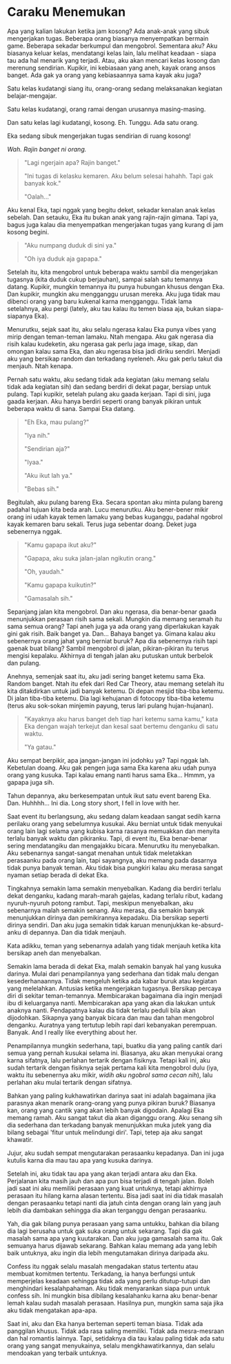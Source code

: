 # Caraku Menemukan

Apa yang kalian lakukan ketika jam kosong? Ada anak-anak yang sibuk mengerjakan tugas. Beberapa orang biasanya menyempatkan bermain game. Beberapa sekadar berkumpul dan mengobrol. Sementara aku? Aku biasanya keluar kelas, mendatangi kelas lain, lalu melihat keadaan - siapa tau ada hal menarik yang terjadi. Atau, aku akan mencari kelas kosong dan merenung sendirian. Kupikir, ini kebiasaan yang aneh, kayak orang ansos banget. Ada gak ya orang yang kebiasaannya sama kayak aku juga?

Satu kelas kudatangi siang itu, orang-orang sedang melaksanakan kegiatan belajar-mengajar.

Satu kelas kudatangi, orang ramai dengan urusannya masing-masing.

Dan satu kelas lagi kudatangi, kosong. Eh. Tunggu. Ada satu orang.

Eka sedang sibuk mengerjakan tugas sendirian di ruang kosong!

*Wah. Rajin banget ni orang.*

> "Lagi ngerjain apa? Rajin banget."
>
> "Ini tugas di kelasku kemaren. Aku belum selesai hahahh. Tapi gak banyak kok."
>
> "Oalah..."

Aku kenal Eka, tapi nggak yang begitu deket, sekadar kenalan anak kelas sebelah. Dan setauku, Eka itu bukan anak yang rajin-rajin gimana. Tapi ya, bagus juga kalau dia menyempatkan mengerjakan tugas yang kurang di jam kosong begini.

> "Aku numpang duduk di sini ya."
>
> "Oh iya duduk aja gapapa."

Setelah itu, kita mengobrol untuk beberapa waktu sambil dia mengerjakan tugasnya (kita duduk cukup berjauhan), sampai salah satu temannya datang. Kupikir, mungkin temannya itu punya hubungan khusus dengan Eka. Dan kupikir, mungkin aku mengganggu urusan mereka. Aku juga tidak mau dibenci orang yang baru kukenal karna mengganggu. Tidak lama setelahnya, aku pergi (lately, aku tau kalau itu temen biasa aja, bukan siapa-siapanya Eka).

Menurutku, sejak saat itu, aku selalu ngerasa kalau Eka punya vibes yang mirip dengan teman-teman lamaku. Ntah mengapa. Aku gak ngerasa dia risih kalau kudeketin, aku ngerasa gak perlu jaga image, sikap, dan omongan kalau sama Eka, dan aku ngerasa bisa jadi diriku sendiri. Menjadi aku yang bersikap random dan terkadang nyeleneh. Aku gak perlu takut dia menjauh. Ntah kenapa.

Pernah satu waktu, aku sedang tidak ada kegiatan (aku memang selalu tidak ada kegiatan sih) dan sedang berdiri di dekat pagar, bersiap untuk pulang. Tapi kupikir, setelah pulang aku gaada kerjaan. Tapi di sini, juga gaada kerjaan. Aku hanya berdiri seperti orang banyak pikiran untuk beberapa waktu di sana. Sampai Eka datang.

> "Eh Eka, mau pulang?"
>
> "Iya nih."
>
> "Sendirian aja?"
>
> "Iyaa."
>
> "Aku ikut lah ya."
>
> "Bebas sih."

Begitulah, aku pulang bareng Eka. Secara spontan aku minta pulang bareng padahal tujuan kita beda arah. Lucu menurutku. Aku bener-bener mikir orang ini udah kayak temen lamaku yang bebas kuganggu, padahal ngobrol kayak kemaren baru sekali. Terus juga sebentar doang. Deket juga sebenernya nggak.

> "Kamu gapapa ikut aku?"
>
> "Gapapa, aku suka jalan-jalan ngikutin orang."
>
> "Oh, yaudah."
>
> "Kamu gapapa kuikutin?"
>
> "Gamasalah sih."

Sepanjang jalan kita mengobrol. Dan aku ngerasa, dia benar-benar gaada menunjukkan perasaan risih sama sekali. Mungkin dia memang seramah itu sama semua orang? Tapi aneh juga ya ada orang yang diperlakukan kayak gini gak risih. Baik banget ya. Dan... Bahaya banget ya. Gimana kalau aku sebenernya orang jahat yang berniat buruk? Apa dia sebenernya risih tapi gaenak buat bilang? Sambil mengobrol di jalan, pikiran-pikiran itu terus mengisi kepalaku. Akhirnya di tengah jalan aku putuskan untuk berbelok dan pulang.

Anehnya, semenjak saat itu, aku jadi sering banget ketemu sama Eka. Random banget. Ntah itu efek dari Red Car Theory, atau memang setelah itu kita ditakdirkan untuk jadi banyak ketemu. Di depan mesjid tiba-tiba ketemu. Di jalan tiba-tiba ketemu. Dia lagi kehujanan di fotocopy tiba-tiba ketemu (terus aku sok-sokan minjemin payung, terus lari pulang hujan-hujanan).

> "Kayaknya aku harus banget deh tiap hari ketemu sama kamu," kata Eka dengan wajah terkejut dan kesal saat bertemu denganku di satu waktu.
>
> "Ya gatau."

Aku sempat berpikir, apa jangan-jangan ini jodohku ya? Tapi nggak lah. Kebetulan doang. Aku gak pengen juga sama Eka karena aku udah punya orang yang kusuka. Tapi kalau emang nanti harus sama Eka... Hmmm, ya gapapa juga sih.

Tahun depannya, aku berkesempatan untuk ikut satu event bareng Eka. Dan. Huhhhh... Ini dia. Long story short, I fell in love with her.

Saat event itu berlangsung, aku sedang dalam keadaan sangat sedih karna perilaku orang yang sebelumnya kusukai. Aku berniat untuk tidak menyukai orang lain lagi selama yang kubisa karna rasanya memuakkan dan menyita terlalu banyak waktu dan pikiranku. Tapi, di event itu, Eka benar-benar sering mendatangiku dan mengajakku bicara. Menurutku itu menyebalkan. Aku sebenarnya sangat-sangat menahan untuk tidak meletakkan perasaanku pada orang lain, tapi sayangnya, aku memang pada dasarnya tidak punya banyak teman. Aku tidak bisa pungkiri kalau aku merasa sangat nyaman setiap berada di dekat Eka.

Tingkahnya semakin lama semakin menyebalkan. Kadang dia berdiri terlalu dekat denganku, kadang marah-marah gajelas, kadang terlalu ribut, kadang nyuruh-nyuruh potong rambut. Tapi, meskipun menyebalkan, aku sebenarnya malah semakin senang. Aku merasa, dia semakin banyak menunjukkan dirinya dan pemikirannya kepadaku. Dia bersikap seperti dirinya sendiri. Dan aku juga semakin tidak karuan menunjukkan ke-absurd-anku di depannya. Dan dia tidak menjauh.

Kata adikku, teman yang sebenarnya adalah yang tidak menjauh ketika kita bersikap aneh dan menyebalkan.

Semakin lama berada di dekat Eka, malah semakin banyak hal yang kusuka darinya. Mulai dari penampilannya yang sederhana dan tidak malu dengan kesederhanaannya. Tidak mengeluh ketika ada kabar buruk atau kegiatan yang melelahkan. Antusias ketika mengerjakan tugasnya. Bersikap percaya diri di sekitar teman-temannya. Membicarakan bagaimana dia ingin menjadi ibu di keluarganya nanti. Membicarakan apa yang akan dia lakukan untuk anaknya nanti. Pendapatnya kalau dia tidak terlalu peduli bila akan dijodohkan. Sikapnya yang banyak bicara dan mau dan tahan mengobrol denganku. Auratnya yang tertutup lebih rapi dari kebanyakan perempuan. Banyak. And I really like everything about her.

Penampilannya mungkin sederhana, tapi, buatku dia yang paling cantik dari semua yang pernah kusukai selama ini. Biasanya, aku akan menyukai orang karna sifatnya, lalu perlahan tertarik dengan fisiknya. Tetapi kali ini, aku sudah tertarik dengan fisiknya sejak pertama kali kita mengobrol dulu (iya, waktu itu sebenernya aku mikir, *widih aku ngobrol sama cecan nih*), lalu perlahan aku mulai tertarik dengan sifatnya.

Bahkan yang paling kukhawatirkan darinya saat ini adalah bagaimana jika parasnya akan menarik orang-orang yang punya pikiran buruk? Biasanya kan, orang yang cantik yang akan lebih banyak digodain. Apalagi Eka memang ramah. Aku sangat takut dia akan diganggu orang. Aku senang sih dia sederhana dan terkadang banyak menunjukkan muka jutek yang dia bilang sebagai 'fitur untuk melindungi diri'. Tapi, tetep aja aku sangat khawatir.

Jujur, aku sudah sempat mengutarakan perasaanku kepadanya. Dan ini juga kutulis karna dia mau tau apa yang kusuka darinya.

Setelah ini, aku tidak tau apa yang akan terjadi antara aku dan Eka. Perjalanan kita masih jauh dan apa pun bisa terjadi di tengah jalan. Boleh jadi saat ini aku memiliki perasaan yang kuat untuknya, tetapi akhirnya perasaan itu hilang karna alasan tertentu. Bisa jadi saat ini dia tidak masalah dengan perasaanku tetapi nanti dia jatuh cinta dengan orang lain yang jauh lebih dia dambakan sehingga dia akan terganggu dengan perasaanku.

Yah, dia gak bilang punya perasaan yang sama untukku, bahkan dia bilang dia lagi berusaha untuk gak suka orang untuk sekarang. Tapi dia gak masalah sama apa yang kuutarakan. Dan aku juga gamasalah sama itu. Gak semuanya harus dijawab sekarang. Bahkan kalau memang ada yang lebih baik untuknya, aku ingin dia lebih mengutamakan dirinya daripada aku.

Confess itu nggak selalu masalah mengadakan status tertentu atau membuat komitmen tertentu. Terkadang, ia hanya berfungsi untuk memperjelas keadaan sehingga tidak ada yang perlu ditutup-tutupi dan menghindari kesalahpahaman. Aku tidak menyarankan siapa pun untuk confess sih. Ini mungkin bisa dibilang kesalahanku karna aku benar-benar lemah kalau sudah masalah perasaan. Hasilnya pun, mungkin sama saja jika aku tidak mengatakan apa-apa.

Saat ini, aku dan Eka hanya berteman seperti teman biasa. Tidak ada panggilan khusus. Tidak ada rasa saling memiliki. Tidak ada mesra-mesraan dan hal romantis lainnya. Tapi, setidaknya dia tau kalau paling tidak ada satu orang yang sangat menyukainya, selalu mengkhawatirkannya, dan selalu mendoakan yang terbaik untuknya.
